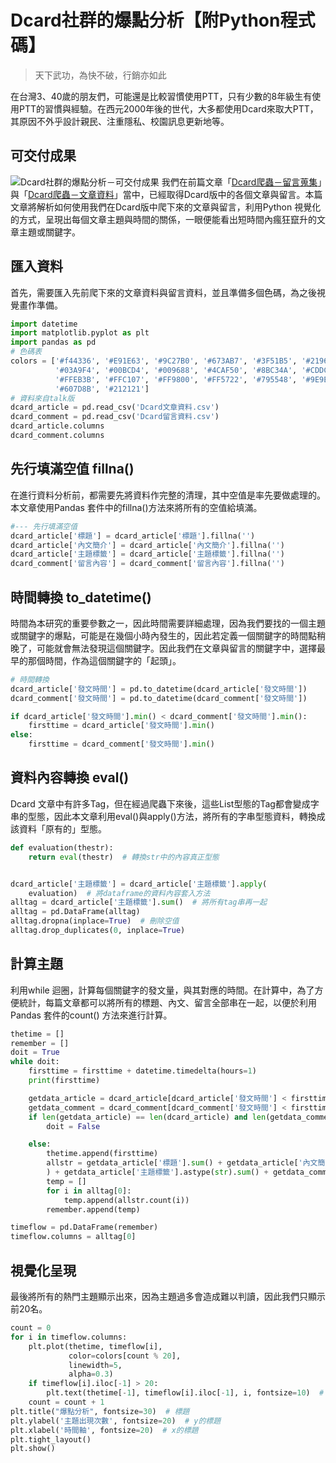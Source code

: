 # Dcard社群的爆點分析【附Python程式碼】
> 天下武功，為快不破，行銷亦如此

在台灣3、40歲的朋友們，可能還是比較習慣使用PTT，只有少數的8年級生有使用PTT的習慣與經驗。在西元2000年後的世代，大多都使用Dcard來取大PTT，其原因不外乎設計親民、注重隱私、校園訊息更新地等。

## 可交付成果
![Dcard社群的爆點分析－可交付成果](https://i.imgur.com/IGjcuo9.png)
我們在前篇文章「[Dcard爬蟲－留言蒐集](/class?c=3&a=99)」與「[Dcard爬蟲－文章資料](/class?c=3&a=98)」當中，已經取得Dcard版中的各個文章與留言。本篇文章將解析如何使用我們在Dcard版中爬下來的文章與留言，利用Python 視覺化的方式，呈現出每個文章主題與時間的關係，一眼便能看出短時間內瘋狂竄升的文章主題或關鍵字。
## 匯入資料
首先，需要匯入先前爬下來的文章資料與留言資料，並且準備多個色碼，為之後視覺畫作準備。
```python
import datetime
import matplotlib.pyplot as plt
import pandas as pd
# 色碼表
colors = ['#f44336', '#E91E63', '#9C27B0', '#673AB7', '#3F51B5', '#2196F3',
          '#03A9F4', '#00BCD4', '#009688', '#4CAF50', '#8BC34A', '#CDDC39',
          '#FFEB3B', '#FFC107', '#FF9800', '#FF5722', '#795548', '#9E9E9E',
          '#607D8B', '#212121']
# 資料來自talk版
dcard_article = pd.read_csv('Dcard文章資料.csv')
dcard_comment = pd.read_csv('Dcard留言資料.csv')
dcard_article.columns
dcard_comment.columns
```

## 先行填滿空值 fillna()
在進行資料分析前，都需要先將資料作完整的清理，其中空值是率先要做處理的。本文章使用Pandas 套件中的fillna()方法來將所有的空值給填滿。
```python
#--- 先行填滿空值
dcard_article['標題'] = dcard_article['標題'].fillna('')
dcard_article['內文簡介'] = dcard_article['內文簡介'].fillna('')
dcard_article['主題標籤'] = dcard_article['主題標籤'].fillna('')
dcard_comment['留言內容'] = dcard_comment['留言內容'].fillna('')
```
## 時間轉換 to_datetime()
時間為本研究的重要參數之一，因此時間需要詳細處理，因為我們要找的一個主題或關鍵字的爆點，可能是在幾個小時內發生的，因此若定義一個關鍵字的時間點稍晚了，可能就會無法發現這個關鍵字。因此我們在文章與留言的關鍵字中，選擇最早的那個時間，作為這個關鍵字的「起頭」。
```python
# 時間轉換
dcard_article['發文時間'] = pd.to_datetime(dcard_article['發文時間'])
dcard_comment['發文時間'] = pd.to_datetime(dcard_comment['發文時間'])

if dcard_article['發文時間'].min() < dcard_comment['發文時間'].min():
    firsttime = dcard_article['發文時間'].min()
else:
    firsttime = dcard_comment['發文時間'].min()
```
## 資料內容轉換 eval()
Dcard 文章中有許多Tag，但在經過爬蟲下來後，這些List型態的Tag都會變成字串的型態，因此本文章利用eval()與apply()方法，將所有的字串型態資料，轉換成該資料「原有的」型態。
```python
def evaluation(thestr):
    return eval(thestr)  # 轉換str中的內容真正型態


dcard_article['主題標籤'] = dcard_article['主題標籤'].apply(
    evaluation)  # 將dataframe的資料內容套入方法
alltag = dcard_article['主題標籤'].sum()  # 將所有tag串再一起
alltag = pd.DataFrame(alltag)
alltag.dropna(inplace=True)  # 刪除空值
alltag.drop_duplicates(0, inplace=True)
```
## 計算主題
利用while 迴圈，計算每個關鍵字的發文量，與其對應的時間。在計算中，為了方便統計，每篇文章都可以將所有的標題、內文、留言全部串在一起，以便於利用Pandas 套件的count() 方法來進行計算。
```python
thetime = []
remember = []
doit = True
while doit:
    firsttime = firsttime + datetime.timedelta(hours=1)
    print(firsttime)

    getdata_article = dcard_article[dcard_article['發文時間'] < firsttime]
    getdata_comment = dcard_comment[dcard_comment['發文時間'] < firsttime]
    if len(getdata_article) == len(dcard_article) and len(getdata_comment) == len(getdata_comment):
        doit = False

    else:
        thetime.append(firsttime)
        allstr = getdata_article['標題'].sum() + getdata_article['內文簡介'].sum(
        ) + getdata_article['主題標籤'].astype(str).sum() + getdata_comment['留言內容'].sum()
        temp = []
        for i in alltag[0]:
            temp.append(allstr.count(i))
        remember.append(temp)

timeflow = pd.DataFrame(remember)
timeflow.columns = alltag[0]
```

## 視覺化呈現
最後將所有的熱門主題顯示出來，因為主題過多會造成難以判讀，因此我們只顯示前20名。
```python
count = 0
for i in timeflow.columns:
    plt.plot(thetime, timeflow[i],
             color=colors[count % 20],
             linewidth=5,
             alpha=0.3)
    if timeflow[i].iloc[-1] > 20:
        plt.text(thetime[-1], timeflow[i].iloc[-1], i, fontsize=10)  # 加上文字註解
    count = count + 1
plt.title("爆點分析", fontsize=30)  # 標題
plt.ylabel('主題出現次數', fontsize=20)  # y的標題
plt.xlabel('時間軸', fontsize=20)  # x的標題
plt.tight_layout()
plt.show()
```

